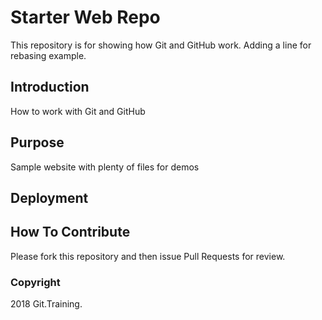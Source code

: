 # Starter Web Repo

This repository is for showing how Git and GitHub work. Adding a line for rebasing example.

##  Introduction

How to work with Git and GitHub

## Purpose

Sample website with plenty of files for demos

## Deployment

## How To Contribute

Please fork this repository and then issue Pull Requests for review.

### Copyright

2018 Git.Training.
